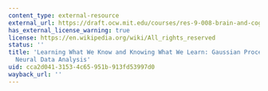```yaml
---
content_type: external-resource
external_url: https://draft.ocw.mit.edu/courses/res-9-008-brain-and-cognitive-sciences-computational-tutorials/pages/learning-what-we-know-and-knowing-what-we-learn-gaussian-process-priors-for-neural-data-analysis/
has_external_license_warning: true
license: https://en.wikipedia.org/wiki/All_rights_reserved
status: ''
title: 'Learning What We Know and Knowing What We Learn: Gaussian Process Priors for
  Neural Data Analysis'
uid: cca2d041-3153-4c65-951b-913fd53997d0
wayback_url: ''
---
```

